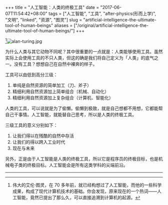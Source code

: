 +++
title = "人工智能：人类的终极工具"
date = "2017-06-07T11:54:42+08:00"
tags = ["人工智能", "工具", "after-physics(形而上学)", "文明", "linked", "资源", "图灵"]
slug = "artificial-intelligence-the-ultimate-tool-of-human-beings"
aliases = ["/original/artificial-intelligence-the-ultimate-tool-of-human-beings/"]
+++

[^1]![alan-turing.jpg](/images/alan-turing.jpg "艾伦·图灵")

为什么人类与其它动物不同呢？其中很重要的一点就是：人类能够使用工具。虽然实际上会使用工具的不只人类，但这的确是我们将自己定义为「人类」的底气之一。没有工具？想想自己在自然中裸奔的样子。

工具可以由低到高分三级：

1. 单纯是自然资源的简单加工（刀、斧子）
2. 精细利用自然资源加上简单组合（机械、自动化）
3. 精细利用自然资源加上复杂组合（计算机、智能化）

人类的工具，可以说就是为了偷懒。偷懒到极致，就是自己想都不用想，它都能帮自己干事情。人工智能，就能替自己思考，所以是人类的终极工具。

三级工具的意义分别如下：

1. 让我们得以在残酷的自然中存活
2. 让我们的得以跨入工业时代
3. 现在与未来

另外，正是由于人工智能是人类的终极工具，所以它是程序员的终极目标，也是机械电子类的终极目标。人工智能会是所有这类学科的尖端前沿。

---

[^1]: 伟大的艾伦·图灵，在 70 多年前，就已经构想过了人工智能，而他的一些科学成果，构成了现代计算机技术的基础。你会发现，原来现在的一个热词——人工智能，竟然已提出了那么久，可以直接追溯到计算机的起源。
